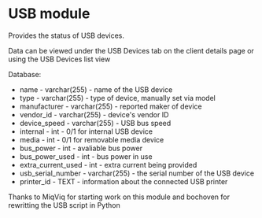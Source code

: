 USB module
==============

Provides the status of USB devices.

Data can be viewed under the USB Devices tab on the client details page or using the USB Devices list view 

Database:
* name - varchar(255) - name of the USB device
* type - varchar(255) - type of device, manually set via model
* manufacturer - varchar(255) - reported maker of device
* vendor_id - varchar(255) - device's vendor ID
* device_speed - varchar(255) - USB bus speed
* internal - int - 0/1 for internal USB device
* media - int - 0/1 for removable media device
* bus_power - int - avaliable bus power
* bus_power_used - int - bus power in use
* extra_current_used - int - extra current being provided
* usb_serial_number - varchar(255) - the serial number of the USB device
* printer_id - TEXT - information about the connected USB printer

Thanks to MiqViq for starting work on this module and bochoven for rewritting the USB script in Python

